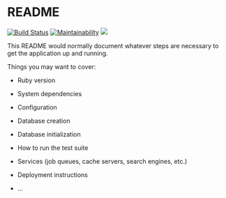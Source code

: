 # README
[![Build Status](https://travis-ci.org/kyleboss/commentAPI.svg?branch=master)](https://travis-ci.org/kyleboss/commentAPI)
[![Maintainability](https://api.codeclimate.com/v1/badges/f0231112ab669356d56b/maintainability)](https://codeclimate.com/repos/5a6cce167644ea0295000f1e/maintainability)
<a href="https://codeclimate.com/repos/5a6cce167644ea0295000f1e/test_coverage"><img src="https://api.codeclimate.com/v1/badges/f0231112ab669356d56b/test_coverage" /></a>

This README would normally document whatever steps are necessary to get the
application up and running.

Things you may want to cover:

* Ruby version

* System dependencies

* Configuration

* Database creation

* Database initialization

* How to run the test suite

* Services (job queues, cache servers, search engines, etc.)

* Deployment instructions

* ...
